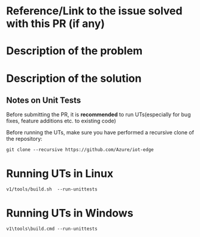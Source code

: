 <!--
Thank you for helping us improve the Azure IoT Edge!

--> 

# Reference/Link to the issue solved with this PR (if any)

# Description of the problem
<!-- Please be as precise as possible: what issue you experienced, how often... -->

# Description of the solution
<!-- How you solved the issue and the other things you considered and maybe rejected --> 

## Notes on Unit Tests 

Before submitting the PR, it is **recommended** to run UTs(especially for bug fixes, feature additions etc. to existing code) 

Before running the UTs, make sure you have performed a recursive clone of the repository:
```
git clone --recursive https://github.com/Azure/iot-edge
```

# Running UTs in Linux
```
v1/tools/build.sh  --run-unittests
```

# Running UTs in Windows
```
v1\tools\build.cmd --run-unittests
```